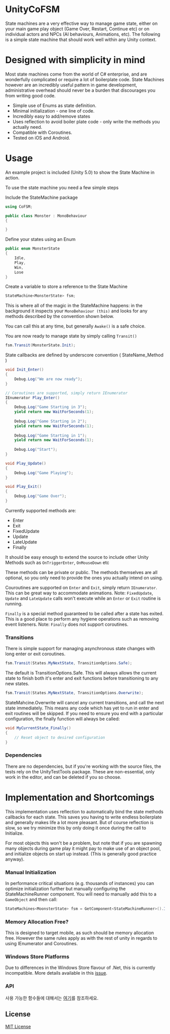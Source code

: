 # UnityCoFSM
State machines are a very effective way to manage game state, either on your main game play object (Game Over, Restart, Continue etc) or on individual actors and NPCs (AI behaviours, Animations, etc). The following is a simple state machine that should work well within any Unity context.

# Designed with simplicity in mind
Most state machines come from the world of C# enterprise, and are wonderfully complicated or require a lot of boilerplate code. State Machines however are an incredibly useful pattern in game development, administrative overhead should never be a burden that discourages you from writing good code.

- Simple use of Enums as state definition.
- Minimal initialization - one line of code.
- Incredibly easy to add/remove states
- Uses reflection to avoid boiler plate code - only write the methods you actually need.
- Compatible with Coroutines.
- Tested on iOS and Android.

# Usage
An example project is included (Unity 5.0) to show the State Machine in action.

To use the state machine you need a few simple steps

Include the StateMachine package

```cs
using CoFSM;

public class Monster : MonoBehaviour
{

}
```

Define your states using an Enum

```cs
public enum MonsterState
{
    Idle,
    Play,
    Win,
    Lose
}
```

Create a variable to store a reference to the State Machine

```cs
StateMachine<MonsterState> fsm;
```

This is where all of the magic in the StateMachine happens: in the background it inspects your `MonoBehaviour (this)` and looks for any methods described by the convention shown below.

You can call this at any time, but generally `Awake()` is a safe choice.

You are now ready to manage state by simply calling `Transit()`

```cs
fsm.Transit(MonsterState.Init);
```

State callbacks are defined by underscore convention ( StateName_Method )

```cs
void Init_Enter()
{
    Debug.Log("We are now ready");
}

// Coroutines are supported, simply return IEnumerator
IEnumerator Play_Enter()
{
    Debug.Log("Game Starting in 3");
    yield return new WaitForSeconds(1);
    
    Debug.Log("Game Starting in 2");
    yield return new WaitForSeconds(1);
    
    Debug.Log("Game Starting in 1");
    yield return new WaitForSeconds(1);
    
    Debug.Log("Start");	
}

void Play_Update()
{
    Debug.Log("Game Playing");
}

void Play_Exit()
{
    Debug.Log("Game Over");
}
```

Currently supported methods are:

- Enter
- Exit
- FixedUpdate
- Update
- LateUpdate
- Finally


It should be easy enough to extend the source to include other Unity Methods such as `OnTriggerEnter`, `OnMouseDown` etc

These methods can be private or public. The methods themselves are all optional, so you only need to provide the ones you actually intend on using.

Couroutines are supported on `Enter` and `Exit`, simply return `IEnumerator`. This can be great way to accommodate animations. Note: `FixedUpdate`, `Update` and `LateUpdate` calls won't execute while an `Enter` or `Exit` routine is running.

`Finally` is a special method guaranteed to be called after a state has exited. This is a good place to perform any hygiene operations such as removing event listeners. Note: `Finally` does not support coroutines.

### Transitions
There is simple support for managing asynchronous state changes with long enter or exit coroutines.

```cs
fsm.Transit(States.MyNextState, TransitionOptions.Safe);
```

The default is TransitionOptions.Safe. This will always allows the current state to finish both it's enter and exit functions before transitioning to any new states.

```cs
fsm.Transit(States.MyNextState, TransitionOptions.Overwrite);
```

StateMahcine.Overwrite will cancel any current transitions, and call the next state immediately. This means any code which has yet to run in enter and exit routines will be skipped. If you need to ensure you end with a particular configuration, the finally function will always be called:

```cs
void MyCurrentState_Finally()
{
    // Reset object to desired configuration
}
```

### Dependencies
There are no dependencies, but if you're working with the source files, the tests rely on the UnityTestTools package. These are non-essential, only work in the editor, and can be deleted if you so choose.


# Implementation and Shortcomings
This implementation uses reflection to automatically bind the state methods callbacks for each state. This saves you having to write endless boilerplate and generally makes life a lot more pleasant. But of course reflection is slow, so we try minimize this by only doing it once during the call to Initialize.

For most objects this won't be a problem, but note that if you are spawning many objects during game play it might pay to make use of an object pool, and initialize objects on start up instead. (This is generally good practice anyway).

### Manual Initialization
In performance critical situations (e.g. thousands of instances) you can optimize initialization further but manually configuring the StateMachineRunner component. You will need to manually add this to a `GameObject` and then call:

```cs
StateMachines<MoonsterState> fsm = GetComponent<StateMachineRunner>().Initialize<MonsterState>(componentReference);
```

### Memory Allocation Free?
This is designed to target mobile, as such should be memory allocation free. However the same rules apply as with the rest of unity in regards to using IEnumerator and Coroutines.

### Windows Store Platforms
Due to differences in the Windows Store flavour of .Net, this is currently incompatible. More details available in this [issue](https://github.com/thefuntastic/Unity3d-Finite-State-Machine/issues/4).

### API
사용 가능한 함수들에 대해서는 [여기](API.md)를 참조하세요.

## License
[MIT License](LICENSE)
